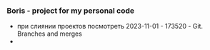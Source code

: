 ### Boris - project for my personal code

* при слиянии проектов посмотреть 2023-11-01 - 173520 - Git. Branches and merges
* 
